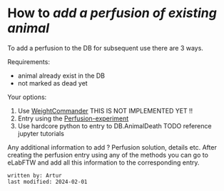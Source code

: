# How to _add a perfusion of existing animal_

To add a perfusion to the DB for subsequent use there are 3 ways.

Requirements:
- animal already exist in the DB
- not marked as dead yet

Your options:
1. Use [WeightCommander](../gui_documentation/WeightCommander.md) THIS IS NOT IMPLEMENTED YET !!
2. Entry using the [Perfusion-experiment](../eLabFTW_documentation/experiment_perfusion.md) 
3. Use hardcore python to entry to DB.AnimalDeath TODO reference jupyter tutorials

Any additional information to add ? Perfusion solution, details etc.
After creating the perfusion entry using any of the methods you can go to eLabFTW and add all this information to the 
corresponding entry.
~~~~
written by: Artur
last modified: 2024-02-01
~~~~
